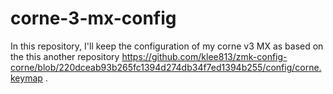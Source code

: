 # corne-3-mx-config
In this repository, I'll keep the configuration of my corne v3 MX as based on the this another repository https://github.com/klee813/zmk-config-corne/blob/220dceab93b265fc1394d274db34f7ed1394b255/config/corne.keymap .
